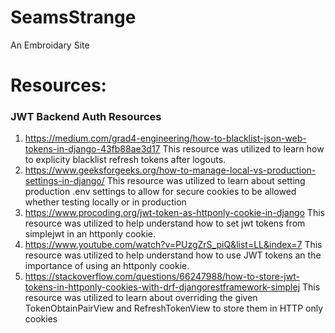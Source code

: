 # SeamsStrange
 An Embroidary Site

 # Resources:
### JWT Backend Auth Resources
 1. https://medium.com/grad4-engineering/how-to-blacklist-json-web-tokens-in-django-43fb88ae3d17
    This resource was utilized to learn how to explicity blacklist refresh tokens after logouts.
2. https://www.geeksforgeeks.org/how-to-manage-local-vs-production-settings-in-django/ This resource was utilized to learn about setting production .env settings to allow for secure cookies to be allowed whether testing locally or in production
3. https://www.procoding.org/jwt-token-as-httponly-cookie-in-django This resource was utilized to help understand how to set jwt tokens from simplejwt in an httponly cookie.
4. https://www.youtube.com/watch?v=PUzgZrS_piQ&list=LL&index=7 This resource was utilized to help understand how to use JWT tokens an the importance of using an httponly cookie.
5. https://stackoverflow.com/questions/66247988/how-to-store-jwt-tokens-in-httponly-cookies-with-drf-djangorestframework-simplej This resource was utilized to learn about overriding the given TokenObtainPairView and RefreshTokenView to store them in HTTP only cookies
